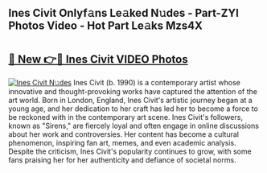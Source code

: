 ## Ines Civit Onlyf𝚊ns Le𝚊ked N𝚞des - Part-ZYl Photos Video - Hot Part Le𝚊ks Mzs4X

# <h2><a href="http://ab2383.deff.icu/?id=Ines+Civit">🔗 New 👉🔴 Ines Civit VIDEO Photos</a></h2>

[![Ines Civit N𝚞des](https://i.imgur.com/rIISA9y.gif)](http://ab2383.deff.icu/?id=Ines+Civit)
Ines Civit (b. 1990) is a contemporary artist whose innovative and thought-provoking works have captured the attention of the art world. Born in London, England, Ines Civit's artistic journey began at a young age, and her dedication to her craft has led her to become a force to be reckoned with in the contemporary art scene. Ines Civit's followers, known as "Sirens," are fiercely loyal and often engage in online discussions about her work and controversies. Her content has become a cultural phenomenon, inspiring fan art, memes, and even academic analysis. Despite the criticism, Ines Civit's popularity continues to grow, with some fans praising her for her authenticity and defiance of societal norms.
